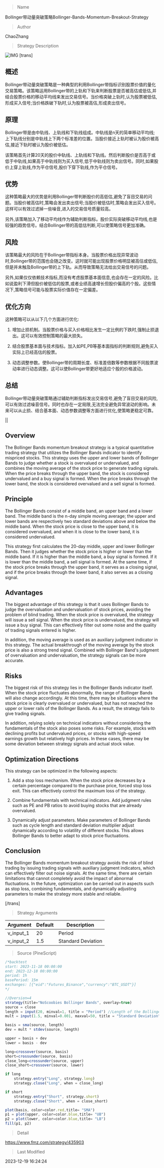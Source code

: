 
> Name

Bollinger带动量突破策略Bollinger-Bands-Momentum-Breakout-Strategy

> Author

ChaoZhang

> Strategy Description

![IMG](https://www.fmz.com/upload/asset/5f2303bfe72e396014.png)
 [trans]

## 概述

Bollinger带动量突破策略是一种典型的利用Bollinger带指标识别股票价值的量化交易策略。该策略运用Bollinger带的上轨和下轨来判断股票是否被高估或低估,并结合股票价格的移动平均线来发出交易信号。当价格突破上轨时,认为股票被低估,形成买入信号;当价格跌破下轨时,认为股票被高估,形成卖出信号。

## 原理

Bollinger带是由中轨线、上轨线和下轨线组成。中轨线是n天的简单移动平均线;上下轨线分别是中轨线上下两个标准差的位置。当股价接近上轨时被认为股价被高估,接近下轨时被认为股价被低估。

该策略首先计算20天的股价中轨线、上轨线和下轨线。然后判断股价是否高于或低于中轨线,如果高于中轨线则为买入信号,低于中轨线则为卖出信号。同时,如果股价上穿上轨线,作为平仓信号,股价下穿下轨线,作为平仓信号。

## 优势

这种策略最大的优势是利用Bollinger带判断股价的高低估,避免了盲目交易的问题。当股价被高估时,策略会发出卖出信号;当股价被低估时,策略会发出买入信号。这样可以有效过滤掉一些噪音,进入的交易信号质量较高。

另外,该策略加入了移动平均线作为辅助判断指标。股价实际突破移动平均线,也是较强的趋势信号。结合Bollinger带的高低估判断,可以使策略信号更加准确。

## 风险

该策略最大的风险在于Bollinger带指标本身。当股票价格出现异常波动时,Bollinger带的范围也会随之改变。这时就可能出现股票价格明显被高估或低估,但是并未触及Bollinger带的上下轨。从而导致策略无法给出交易信号的问题。

另外,如果仅仅依赖技术指标,而没有考虑股票基本面信息,也会存在一定的风险。比如说盈利下滑但股价被低估的股票,或者业绩高速增长但股价偏高的个股。这些情况下,策略信号可能与股票实际价值存在一定偏差。

## 优化方向  

这种策略可以从以下几个方面进行优化:

1. 增加止损机制。当股票价格与买入价格相比发生一定比例的下跌时,强制止损退出。这可以有效控制策略的最大损失。

2. 结合股票基本面与技术指标。加入如PE,PB等基本面指标的判断规则,避免买入实际上已经高估的股票。

3. 动态调整参数。使Bollinger带的周期长度、标准差倍数等参数根据不同股票波动率进行动态调整。这可以使Bollinger带更好地适应个股的价格波动。

## 总结

Bollinger带动量突破策略通过辅助判断指标发出交易信号,避免了盲目交易的风险,可以有效过滤噪音信号。同时也存在一定局限,无法完全避免异常波动的影响。未来可以从止损、结合基本面、动态参数调整等方面进行优化,使策略更稳定可靠。

||

## Overview

The Bollinger Bands momentum breakout strategy is a typical quantitative trading strategy that utilizes the Bollinger Bands indicator to identify mispriced stocks. This strategy uses the upper and lower bands of Bollinger Bands to judge whether a stock is overvalued or undervalued, and combines the moving average of the stock price to generate trading signals. When the price breaks through the upper band, the stock is considered undervalued and a buy signal is formed. When the price breaks through the lower band, the stock is considered overvalued and a sell signal is formed.

## Principle  

The Bollinger Bands consist of a middle band, an upper band and a lower band. The middle band is the n-day simple moving average; the upper and lower bands are respectively two standard deviations above and below the middle band. When the stock price is close to the upper band, it is considered overvalued, and when it is close to the lower band, it is considered undervalued.

This strategy first calculates the 20-day middle, upper and lower Bollinger Bands. Then it judges whether the stock price is higher or lower than the middle band. If it is higher than the middle band, a buy signal is formed. If it is lower than the middle band, a sell signal is formed. At the same time, if the stock price breaks through the upper band, it serves as a closing signal, and if the price breaks through the lower band, it also serves as a closing signal.

## Advantages

The biggest advantage of this strategy is that it uses Bollinger Bands to judge the overvaluation and undervaluation of stock prices, avoiding the problem of blind trading. When the stock price is overvalued, the strategy will issue a sell signal. When the stock price is undervalued, the strategy will issue a buy signal. This can effectively filter out some noise and the quality of trading signals entered is higher.

In addition, the moving average is used as an auxiliary judgment indicator in this strategy. The actual breakthrough of the moving average by the stock price is also a strong trend signal. Combined with Bollinger Band's judgment of overvaluation and undervaluation, the strategy signals can be more accurate.

## Risks

The biggest risk of this strategy lies in the Bollinger Bands indicator itself. When the stock price fluctuates abnormally, the range of Bollinger Bands will also change accordingly. At this time, there may be situations where the stock price is clearly overvalued or undervalued, but has not reached the upper or lower rails of the Bollinger Bands. As a result, the strategy fails to give trading signals.  

In addition, relying solely on technical indicators without considering the fundamentals of the stock also poses some risks. For example, stocks with declining profits but undervalued prices, or stocks with high-speed earnings growth but relatively high prices. In these cases, there may be some deviation between strategy signals and actual stock value.

## Optimization Directions   

This strategy can be optimized in the following aspects:

1. Add a stop loss mechanism. When the stock price decreases by a certain percentage compared to the purchase price, forced stop loss exit. This can effectively control the maximum loss of the strategy.

2. Combine fundamentals with technical indicators. Add judgment rules such as PE and PB ratios to avoid buying stocks that are already overvalued.  

3. Dynamically adjust parameters. Make parameters of Bollinger Bands such as cycle length and standard deviation multiplier adjust dynamically according to volatility of different stocks. This allows Bollinger Bands to better adapt to stock price fluctuations.   

## Conclusion

The Bollinger Bands momentum breakout strategy avoids the risk of blind trading by issuing trading signals with auxiliary judgment indicators, which can effectively filter out noise signals. At the same time, there are certain limitations that cannot completely avoid the impact of abnormal fluctuations. In the future, optimization can be carried out in aspects such as stop loss, combining fundamentals, and dynamically adjusting parameters to make the strategy more stable and reliable.

[/trans]

> Strategy Arguments



|Argument|Default|Description|
|----|----|----|
|v_input_1|20|Period|
|v_input_2|1.5|Standard Deviation|


> Source (PineScript)

``` javascript
/*backtest
start: 2023-11-18 00:00:00
end: 2023-12-18 00:00:00
period: 1h
basePeriod: 15m
exchanges: [{"eid":"Futures_Binance","currency":"BTC_USDT"}]
*/

//@version=4
strategy(title="NoScoobies Bollinger Bands", overlay=true)
source = close
length = input(20, minval=1, title = "Period") //Length of the Bollinger Band 
mult = input(1.5, minval=0.001, maxval=50, title = "Standard Deviation") // Use 1.5 SD for 20 period MA; Use 2 SD for 10 period MA 

basis = sma(source, length)
dev = mult * stdev(source, length)

upper = basis + dev
lower = basis - dev

long=crossover(source, basis)
short=crossunder(source, basis)
close_long=crossunder(source, upper)
close_short=crossover(source, lower)

if long
    strategy.entry("Long", strategy.long)
    strategy.close("Long", when = close_long)

if short
    strategy.entry("Short", strategy.short)
    strategy.close("Short", when = close_short)

plot(basis, color=color.red,title= "SMA")
p1 = plot(upper, color=color.blue,title= "UB")
p2 = plot(lower, color=color.blue,title= "LB")
fill(p1, p2)
```

> Detail

https://www.fmz.com/strategy/435903

> Last Modified

2023-12-19 16:24:24
